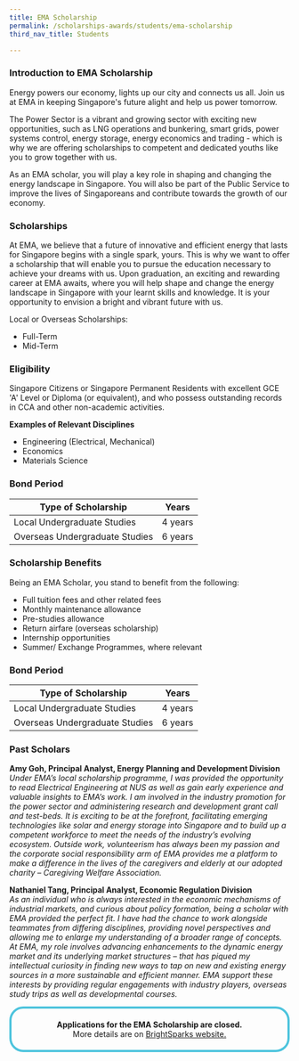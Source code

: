 ```yaml
---
title: EMA Scholarship
permalink: /scholarships-awards/students/ema-scholarship
third_nav_title: Students

---
```

### Introduction to EMA Scholarship

Energy powers our economy, lights up our city and connects us all. Join us at EMA in keeping Singapore's future alight and help us power tomorrow.

The Power Sector is a vibrant and growing sector with exciting new opportunities, such as LNG operations and bunkering, smart grids, power systems control, energy storage, energy economics and trading - which is why we are offering scholarships to competent and dedicated youths like you to grow together with us.

As an EMA scholar, you will play a key role in shaping and changing the energy landscape in Singapore. You will also be part of the Public Service to improve the lives of Singaporeans and contribute towards the growth of our economy.

### Scholarships
At EMA, we believe that a future of innovative and efficient energy that lasts for Singapore begins with a single spark, yours. This is why we want to offer a scholarship that will enable you to pursue the education necessary to achieve your dreams with us. Upon graduation, an exciting and rewarding career at EMA awaits, where you will help shape and change the energy landscape in Singapore with your learnt skills and knowledge. It is your opportunity to envision a bright and vibrant future with us.

Local or Overseas Scholarships:
* Full-Term
* Mid-Term

### Eligibility
Singapore Citizens or Singapore Permanent Residents with excellent GCE 'A' Level or Diploma (or equivalent), and who possess outstanding records in CCA and other non-academic activities.

**Examples of Relevant Disciplines**
* Engineering (Electrical, Mechanical)
* Economics
* Materials Science

### Bond Period
|Type of Scholarship|Years|
-------------------|-----|
Local Undergraduate Studies|4 years|
Overseas Undergraduate Studies| 6 years|

### Scholarship Benefits
Being an EMA Scholar, you stand to benefit from the following:
* Full tuition fees and other related fees
* Monthly maintenance allowance
* Pre-studies allowance
* Return airfare (overseas scholarship)
* Internship opportunities
* Summer/ Exchange Programmes, where relevant

### Bond Period
|Type of Scholarship|Years|
-------------------|-----|
Local Undergraduate Studies|4 years|
Overseas Undergraduate Studies| 6 years|

### Past Scholars
**Amy Goh, Principal Analyst, Energy Planning and Development Division** <br/>
_Under EMA’s local scholarship programme, I was provided the opportunity to read Electrical Engineering at NUS as well as gain early experience and valuable insights to EMA’s work. I am involved in the industry promotion for the power sector and administering research and development grant call and test-beds. It is exciting to be at the forefront, facilitating emerging technologies like solar and energy storage into Singapore and to build up a competent workforce to meet the needs of the industry’s evolving ecosystem. Outside work, volunteerism has always been my passion and the corporate social responsibility arm of EMA provides me a platform to make a difference in the lives of the caregivers and elderly at our adopted charity – Caregiving Welfare Association._

**Nathaniel Tang, Principal Analyst, Economic Regulation Division** <br/>
_As an individual who is always interested in the economic mechanisms of industrial markets, and curious about policy formation, being a scholar with EMA provided the perfect fit. I have had the chance to work alongside teammates from differing disciplines, providing novel perspectives and allowing me to enlarge my understanding of a broader range of concepts. At EMA, my role involves advancing enhancements to the dynamic energy market and its underlying market structures – that has piqued my intellectual curiosity in finding new ways to tap on new and existing energy sources in a more sustainable and efficient manner. EMA support these interests by providing regular engagements with industry players, overseas study trips as well as developmental courses._

<div style="margin:auto; border: 4px solid; border-radius: 25px; padding: 20px 20px; border-color:#4EC4DD ">
    <div style="text-align: center;">
        <strong>
            Applications for the EMA Scholarship are closed. 
        <br>
        </strong>
            More details are on <a href="https://brightsparks.com.sg/profile/ema/index.php" target="_blank">BrightSparks website.</a>
        <br>
    </div>
</div>  
